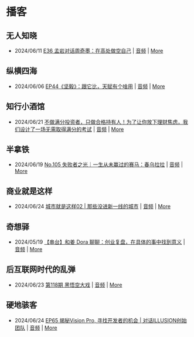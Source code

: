# 播客

## 无人知晓
- 2024/06/11 [E36 孟岩对话周奇墨：在高处做空自己](https://www.xiaoyuzhoufm.com/episode/6667f31dc26e396a36eefe25) | [音频](https://dts-api.xiaoyuzhoufm.com/track/611719d3cb0b82e1df0ad29e/6667f31dc26e396a36eefe25/media.xyzcdn.net/ljJYPINg_uUnMMt8WMuIsiU41BZt.m4a) | [More](channels/%E6%97%A0%E4%BA%BA%E7%9F%A5%E6%99%93.md)

## 纵横四海
- 2024/06/06 [EP44《坚毅》：跟它比，天赋有个啥用](https://www.ximalaya.com/sound/733272262) | [音频](https://audio.xmcdn.com/storages/9e8c-audiofreehighqps/08/B9/GKwRIasKNvxtB1NmBALd5E1L.m4a) | [More](channels/%E7%BA%B5%E6%A8%AA%E5%9B%9B%E6%B5%B7.md)

## 知行小酒馆
- 2024/06/21 [不做满分投资者，只做合格持有人！为了让你放下理财焦虑，我们设计了一场无需取得满分的考试](https://www.xiaoyuzhoufm.com/episode/66751d3dc26e396a3658f92f) | [音频](https://dts-api.xiaoyuzhoufm.com/track/6013f9f58e2f7ee375cf4216/66751d3dc26e396a3658f92f/media.xyzcdn.net/lu76t2RZoLiGm1DNVeySenuJniPn.m4a) | [More](channels/%E7%9F%A5%E8%A1%8C%E5%B0%8F%E9%85%92%E9%A6%86.md)

## 半拿铁
- 2024/06/19 [No.105 失败者之光｜一生从未赢过的赛马：春乌拉拉](https://www.ximalaya.com/sound/735107392) | [音频](https://dl.wavpub.com/item/227_31599522_0037.m4a) | [More](channels/%E5%8D%8A%E6%8B%BF%E9%93%81.md)

## 商业就是这样
- 2024/06/24 [城市就是这样02 | 那些没进新一线的城市](https://www.ximalaya.com/sound/736970783) | [音频](https://audio.xmcdn.com/storages/4ee8-audiofreehighqps/4D/31/GKwRIDoKTxt9AIUODgLmnV0z.m4a) | [More](channels/%E5%95%86%E4%B8%9A%E5%B0%B1%E6%98%AF%E8%BF%99%E6%A0%B7.md)

## 奇想驿
- 2024/05/19 [【串台】和姜 Dora 聊聊：创业复盘，在具体的事中找到意义](https://www.xiaoyuzhoufm.com/episode/664962d382b428eafd844366) | [音频](https://dts-api.xiaoyuzhoufm.com/track/6034daea97755b8fc9c66480/664962d382b428eafd844366/media.xyzcdn.net/llloyy2KoUURla1cgosxmkenwwHw.m4a) | [More](channels/%E5%A5%87%E6%83%B3%E9%A9%BF.md)

## 后互联网时代的乱弹
- 2024/06/23 [第118期 黑悟空大戏](https://hosting.wavpub.cn/pie/ep118/) | [音频](https://tk.wavpub.com/WPDL_gCEwKknvXKSSKaJAQWfPFdywzvZmtLFPetzcSeZHWsQEqMdpmYwAjGvQKf-ce.mp3) | [More](channels/%E5%90%8E%E4%BA%92%E8%81%94%E7%BD%91%E6%97%B6%E4%BB%A3%E7%9A%84%E4%B9%B1%E5%BC%B9.md)

## 硬地骇客
- 2024/06/24 [EP65 揭秘Vision Pro, 寻找开发者的机会 | 对话ILLUSION创始团队](https://www.xiaoyuzhoufm.com/episode/66796eaed3fc5dd627b5dc52) | [音频](https://dts-api.xiaoyuzhoufm.com/track/640ee2438be5d40013fe4a87/66796eaed3fc5dd627b5dc52/media.xyzcdn.net/lnqbTON1AyofLA0xixXTbXOd3xmc.m4a) | [More](channels/%E7%A1%AC%E5%9C%B0%E9%AA%87%E5%AE%A2.md)

